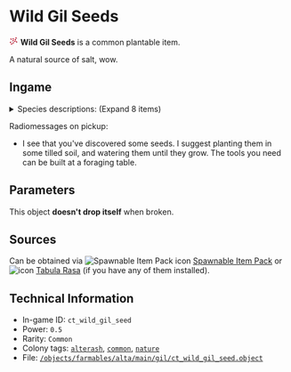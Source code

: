 # Wild Gil Seeds

<img src="https://raw.githubusercontent.com/Ceterai/Enternia/main/objects/farmables/alta/main/gil/icon.png" alt="Wild Gil Seeds icon" loading="lazy" height="16px" width="auto" /> **Wild Gil Seeds** is a common plantable item.

A natural source of salt, wow.

## Ingame

<details markdown="1"><summary>Species descriptions: (Expand 8 items)</summary>

- Alta: A wild gil plant! I should harvest it to get some gils.
- Apex: Tastes like a tomato with spices.
- Avian: The hardest seeds I've seen.
- Floran: ... Sssssssssssssssssssalt.
- Glitch: Disappointed. A fruit with salt, what an innovation.
- Human: A salty tomato!
- Hylotl: A salty fruit of unknown origin.
- Novakid: Have never seen a salty fruit until now.

</details>

Radiomessages on pickup:

- I see that you've discovered some seeds. I suggest planting them in some tilled soil, and watering them until they grow. The tools you need can be built at a foraging table.

## Parameters

This object **doesn't drop itself** when broken.

## Sources

Can be obtained via <img src="https://raw.githubusercontent.com/Silverfeelin/Starbound-SpawnableItemPack/master/interface/sip/iconSmall.png" alt="Spawnable Item Pack icon" width="18" height="14"/> [Spawnable Item Pack](https://steamcommunity.com/sharedfiles/filedetails/?id=733665104) or <img src="https://steamuserimages-a.akamaihd.net/ugc/263843960696222713/3EC9A7C005541F7D577EBCB8C5736B4EFC9973D6/" alt="icon" width="8" height="12"/> [Tabula Rasa](https://community.playstarbound.com/resources/the-tabula-rasa.3222/) (if you have any of them installed).

## Technical Information

- In-game ID: `ct_wild_gil_seed`
- Power: `0.5`
- Rarity: `Common`
- Colony tags: [`alterash`](https://ceterai.github.io/MyEnternia/Wiki/Tags/Alterash), [`common`](https://ceterai.github.io/MyEnternia/Wiki/Tags/Common), [`nature`](https://ceterai.github.io/MyEnternia/Wiki/Tags/Nature)
- File: [`/objects/farmables/alta/main/gil/ct_wild_gil_seed.object`](https://github.com/Ceterai/Enternia/blob/main/objects/farmables/alta/main/gil/ct_wild_gil_seed.object)

